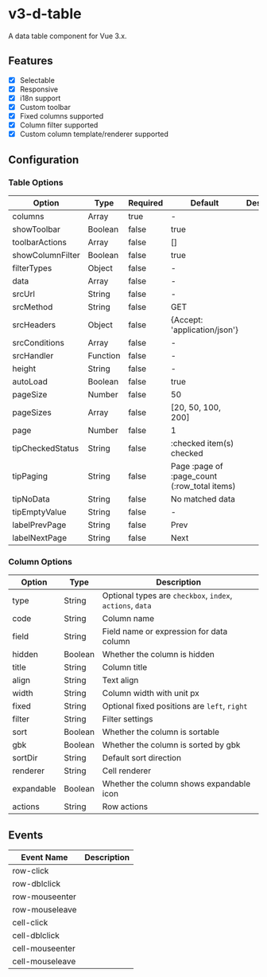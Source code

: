 # v3-d-table

A data table component for Vue 3.x.

## Features

- [x] Selectable
- [x] Responsive
- [x] i18n support
- [x] Custom toolbar
- [x] Fixed columns supported
- [x] Column filter supported
- [x] Custom column template/renderer supported

## Configuration

### Table Options

| Option           | Type     | Required | Default                                      | Description |
|------------------|----------|----------|----------------------------------------------|-------------|
| columns          | Array    | true     | -                                            |             |
| showToolbar      | Boolean  | false    | true                                         |             |
| toolbarActions   | Array    | false    | []                                           |             |
| showColumnFilter | Boolean  | false    | true                                         |             |
| filterTypes      | Object   | false    | -                                            |             |
| data             | Array    | false    | -                                            |             |
| srcUrl           | String   | false    | -                                            |             |
| srcMethod        | String   | false    | GET                                          |             |
| srcHeaders       | Object   | false    | {Accept: 'application/json'}                 |             |
| srcConditions    | Array    | false    | -                                            |             |
| srcHandler       | Function | false    | -                                            |             |
| height           | String   | false    | -                                            |             |
| autoLoad         | Boolean  | false    | true                                         |             |
| pageSize         | Number   | false    | 50                                           |             |
| pageSizes        | Array    | false    | [20, 50, 100, 200]                           |             |
| page             | Number   | false    | 1                                            |             |
| tipCheckedStatus | String   | false    | :checked item(s) checked                     |             |
| tipPaging        | String   | false    | Page :page of :page_count (:row_total items) |             |
| tipNoData        | String   | false    | No matched data                              |             |
| tipEmptyValue    | String   | false    | -                                            |             |
| labelPrevPage    | String   | false    | Prev                                         |             |
| labelNextPage    | String   | false    | Next                                         |             |

### Column Options

| Option     | Type    | Description                                               |
|------------|---------|-----------------------------------------------------------|
| type       | String  | Optional types are `checkbox`, `index`, `actions`, `data` |
| code       | String  | Column name                                               |
| field      | String  | Field name or expression for data column                  |
| hidden     | Boolean | Whether the column is hidden                              |
| title      | String  | Column title                                              |
| align      | String  | Text align                                                |
| width      | String  | Column width with unit px                                 |
| fixed      | String  | Optional fixed positions are `left`, `right`              |
| filter     | String  | Filter settings                                           |
| sort       | Boolean | Whether the column is sortable                            |
| gbk        | Boolean | Whether the column is sorted by gbk                       |
| sortDir    | String  | Default sort direction                                    |
| renderer   | String  | Cell renderer                                             |
| expandable | Boolean | Whether the column shows expandable icon                  |
| actions    | String  | Row actions                                               |

## Events

| Event Name      | Description |
|-----------------|-------------|
| row-click       |             |
| row-dblclick    |             |
| row-mouseenter  |             |
| row-mouseleave  |             |
| cell-click      |             |
| cell-dblclick   |             |
| cell-mouseenter |             |
| cell-mouseleave |             |
